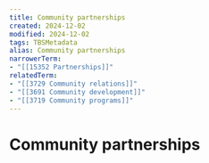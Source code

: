 ```yaml
---
title: Community partnerships
created: 2024-12-02
modified: 2024-12-02
tags: TBSMetadata
alias: Community partnerships
narrowerTerm:
- "[[15352 Partnerships]]"
relatedTerm:
- "[[3729 Community relations]]"
- "[[3691 Community development]]"
- "[[3719 Community programs]]"
---
```

# Community partnerships
